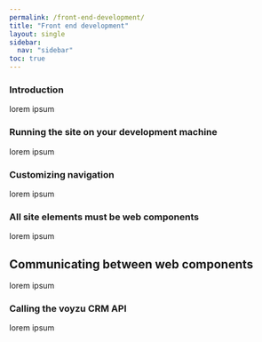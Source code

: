 ```yaml
---
permalink: /front-end-development/
title: "Front end development"
layout: single
sidebar:
  nav: "sidebar"
toc: true
---
```

### Introduction

lorem ipsum

### Running the site on your development machine

lorem ipsum

### Customizing navigation

lorem ipsum

### All site elements must be web components

lorem ipsum

## Communicating between web components

lorem ipsum

### Calling the voyzu CRM API

lorem ipsum

